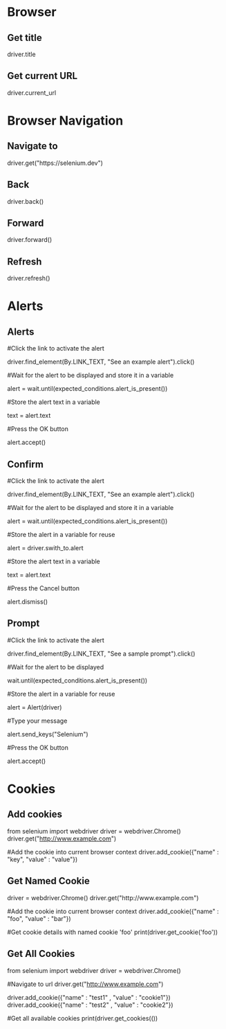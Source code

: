 <h1>Browser</h1>

<h2>Get title</h2>
driver.title

<h2>Get current URL</h2>
driver.current_url

<h1>Browser Navigation</h1>

<h2>Navigate to</h2>
driver.get("https://selenium.dev")

<h2>Back</h2>
driver.back()

<h2>Forward</h2>
driver.forward()

<h2>Refresh</h2>
driver.refresh()


<h1>Alerts</h1>

<h2>Alerts</h2>
#Click the link to activate the alert

driver.find_element(By.LINK_TEXT, "See an example alert").click()

#Wait for the alert to be displayed and store it in a variable

alert = wait.until(expected_conditions.alert_is_present())

#Store the alert text in a variable




text = alert.text

#Press the OK button

alert.accept()

<h2>Confirm</h2>
#Click the link to activate the alert

driver.find_element(By.LINK_TEXT, "See an example alert").click()

#Wait for the alert to be displayed and store it in a variable

alert = wait.until(expected_conditions.alert_is_present())

#Store the alert in a variable for reuse

alert = driver.swith_to.alert

#Store the alert text in a variable

text = alert.text

#Press the Cancel button

alert.dismiss()

<h2>Prompt</h2>
#Click the link to activate the alert

driver.find_element(By.LINK_TEXT, "See a sample prompt").click()

#Wait for the alert to be displayed

wait.until(expected_conditions.alert_is_present())

#Store the alert in a variable for reuse

alert = Alert(driver)

#Type your message

alert.send_keys("Selenium")

#Press the OK button

alert.accept()

<h1>Cookies</h1>

<h2>Add cookies</h2>

from selenium import webdriver
driver = webdriver.Chrome()
driver.get("http://www.example.com")

#Add the cookie into current browser context
driver.add_cookie({"name" : "key", "value" : "value"})

<h2>Get Named Cookie</h2>
driver = webdriver.Chrome()
driver.get("http://www.example.com")

#Add the cookie into current browser context
driver.add_cookie({"name" : "foo", "value" : "bar"})

#Get cookie details with named cookie 'foo'
print(driver.get_cookie('foo'))

<h2>Get All Cookies</h2>
from selenium import webdriver
driver = webdriver.Chrome()

#Navigate to url
driver.get("http://www.example.com")

driver.add_cookie({"name" : "test1" , "value" : "cookie1"})
driver.add_cookie({"name" : "test2" , "value" : "cookie2"})

#Get all available cookies
print(driver.get_cookies(())

